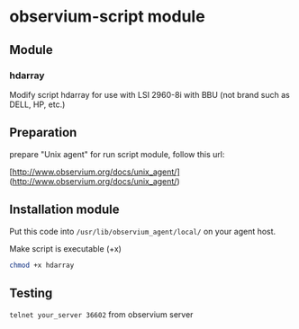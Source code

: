 # observium-script module

## Module
### hdarray
Modify script hdarray for use with LSI 2960-8i with BBU (not brand such as DELL, HP, etc.)

## Preparation
prepare "Unix agent" for run script module, follow this url:

[http://www.observium.org/docs/unix_agent/] (http://www.observium.org/docs/unix_agent/)

## Installation module
Put this code into `/usr/lib/observium_agent/local/` on your agent host.

Make script is executable (+x)
```sh
chmod +x hdarray
```

## Testing
`telnet your_server 36602` from observium server
